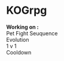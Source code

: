 # KOGrpg
<strong>Working on :</strong><br>
  Pet Fight Seuquence<br>
  Evolution<br>
  1 v 1<br>
  Cooldown
